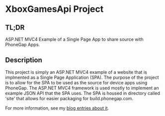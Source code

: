 XboxGamesApi Project
================================

TL;DR
--------------------------------
ASP.NET MVC4 Example of a Single Page App to share source with PhoneGap Apps.


Description
---------------------------------

This project is simply an ASP.NET MVC4 example of a website that is implmented as a Single Page Application (SPA). The purpose of the project is to allow for the SPA to be used as the source for device apps using PhoneGap. The ASP.NET MVC4 framework is used mostly to implement an example JSON API that the SPA uses. The SPA is housed in directory called 'site' that allows for easier packaging for build.phonegap.com.

For more information, see my [blog entries about it](http://wildermuth.com/2012/12/9/Building_Cross-Platform_Apps_with_HTML_Part_1_of_4).